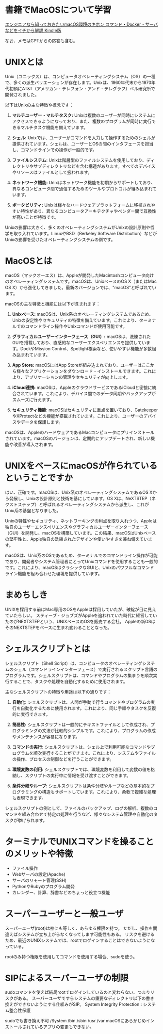 # 書籍でMacOSについて学習

[エンジニアなら知っておきたいmacOS環境のキホン コマンド・Docker・サーバなどをイチから解説
Kindle版](https://www.amazon.co.jp/%E3%82%A8%E3%83%B3%E3%82%B8%E3%83%8B%E3%82%A2%E3%81%AA%E3%82%89%E7%9F%A5%E3%81%A3%E3%81%A6%E3%81%8A%E3%81%8D%E3%81%9F%E3%81%84macOS%E7%92%B0%E5%A2%83%E3%81%AE%E3%82%AD%E3%83%9B%E3%83%B3-%E3%82%B3%E3%83%9E%E3%83%B3%E3%83%89%E3%83%BBDocker%E3%83%BB%E3%82%B5%E3%83%BC%E3%83%90%E3%81%AA%E3%81%A9%E3%82%92%E3%82%A4%E3%83%81%E3%81%8B%E3%82%89%E8%A7%A3%E8%AA%AC-%E2%BC%A4%E6%B4%A5-%E7%9C%9F-ebook/dp/B0B73NVY38/ref=rvi_d_sccl_6/358-3213314-5320163?pd_rd_w=dQVoW&content-id=amzn1.sym.a4dc92d7-7100-437e-b3e3-2349e8298523&pf_rd_p=a4dc92d7-7100-437e-b3e3-2349e8298523&pf_rd_r=TFVDGGEVRQJMP703F3CY&pd_rd_wg=1Dbgs&pd_rd_r=71c4e0ac-fb55-47ba-8eb9-938438a2abce&pd_rd_i=B0B73NVY38&psc=1)

なお、メモはGPTからの応答も含む。

# UNIXとは
Unix（ユニックス）は、コンピュータオペレーティングシステム（OS）の一種で、多くの派生バリエーションが存在します。Unixは、1960年代末から1970年代初頭にAT&T（アメリカン・テレフォン・アンド・テレグラフ）ベル研究所で開発されました。

以下はUnixの主な特徴や概念です：

1. **マルチユーザー・マルチタスク:** 
Unixは複数のユーザーが同時にシステムにアクセスできるようになっており、また、複数のプログラムが同時に実行できるマルチタスク機能を備えています。

2. **シェル:** 
Unixでは、ユーザーがコマンドを入力して操作するためのシェルが提供されています。シェルは、ユーザーとOSの間のインタフェースを担当し、コマンドラインでの操作が一般的です。

3. **ファイルシステム:** 
Unixは階層型のファイルシステムを使用しており、ディレクトリやサブディレクトリなどを含む構造があります。すべてのデバイスやリソースはファイルとして扱われます。

4. **ネットワーク機能:** 
Unixはネットワーク機能を初期からサポートしており、異なるコンピュータ間で通信するためのツールやプロトコルが組み込まれています。

5. **ポータビリティ:** 
Unixは様々なハードウェアプラットフォームに移植されやすい特性があり、異なるコンピュータアーキテクチャやベンダー間で互換性が高いことが特徴です。

Unixの影響は大きく、多くのオペレーティングシステムがUnixの設計原則や哲学を取り入れています。LinuxやBSD（Berkeley 
Software Distribution）などがUnixの影響を受けたオペレーティングシステムの例です。


# MacOSとは
macOS（マックオーエス）は、Appleが開発したMacintoshコンピュータ向けのオペレーティングシステムです。macOSは、UnixベースのOS 
X（またはMac OS X）から進化してきました。最新のバージョンでは、"macOS"と呼ばれています。

macOSの主な特徴と機能には以下が含まれます：

1. **Unixベース:** 
macOSは、Unix系のオペレーティングシステムであるため、Unixの安定性やセキュリティの特徴を備えています。これにより、ターミナルでのコマンドライン操作やUnixコマンドが使用可能です。

2. **グラフィカルユーザーインターフェース（GUI）:** 
macOSは、洗練されたGUIを搭載しており、直感的なユーザーエクスペリエンスを提供しています。DockやMission 
Control、Spotlight検索など、使いやすい機能が多数組み込まれています。

3. **App Store:** macOSにはApp 
Storeが組み込まれており、ユーザーはここから様々なアプリケーションをダウンロード・インストールできます。これにより、アプリケーションの管理やセキュリティが向上します。

4. **iCloud連携:** 
macOSは、AppleのクラウドサービスであるiCloudと密接に統合されています。これにより、デバイス間でのデータ同期やバックアップがスムーズに行えます。

5. **セキュリティ機能:** 
macOSはセキュリティに重点を置いており、GatekeeperやXProtectなどの機能が搭載されています。これにより、ユーザーのデバイスやデータを保護します。

macOSは、AppleのハードウェアであるMacコンピュータにプリインストールされています。macOSのバージョンは、定期的にアップデートされ、新しい機能や改善が導入されます。


# UNIXをベースにmacOSが作られているということですか

はい、正確です。macOSは、Unix系のオペレーティングシステムであるOS 
Xから発展し、Unixの設計原則と技術を基にしています。OS 
Xは、NeXTSTEP（ネクストステップ）と呼ばれるオペレーティングシステムから派生し、これがUnix系の基盤となりました。

Unixの特性やセキュリティ、ネットワーキングの利点を取り入れつつ、Appleは独自のユーザーエクスペリエンスやグラフィカルユーザーインターフェース（GUI）を開発し、macOSを構築しています。この結果、macOSはUnixベースの堅牢性と、Apple独自の洗練されたデザインや使いやすさを兼ね備えています。

macOSは、Unix系のOSであるため、ターミナルでのコマンドライン操作が可能であり、開発者やシステム管理者にとってUnixコマンドを使用することも一般的です。これにより、macOSはクラシックなGUIと、Unixのパワフルなコマンドライン機能を組み合わせた環境を提供しています。


# まめちしき

UNIXを採用する前はMac専用のOSをAppleは採用していたが、破綻が目に見えていたらしい。
スティーブ・ジョブズがAppleを追われていた時代に経営していたのがNEXTSTEPという、UNIXベースのOSを販売する会社。
Appleの新OSはそのNEXTSTEPをベースに生まれ変わることとなった。


# シェルスクリプトとは

シェルスクリプト（Shell 
Script）は、コンピュータのオペレーティングシステムのシェル（コマンドラインインターフェース）で実行されるスクリプト言語のプログラムです。シェルスクリプトは、コマンドやプログラムの集まりを順次実行することで、タスクや処理を自動化するために使用されます。

主なシェルスクリプトの特徴や用途は以下の通りです：

1. **自動化:** 
シェルスクリプトは、人間が手動で行うコマンドやプログラムの実行を自動化するために使用されます。これにより、同じ手順やタスクを反復的に実行できます。

2. **簡易性:** 
シェルスクリプトは一般的にテキストファイルとして作成され、プログラミングの文法が比較的シンプルです。これにより、プログラムの作成やメンテナンスが容易になります。

3. **コマンドの実行:** 
シェルスクリプトは、シェル上で利用可能なコマンドやプログラムを順次実行することができます。これにより、システムやファイルの操作、プロセスの制御などを行うことができます。

4. **環境変数の利用:** 
シェルスクリプトでは、環境変数を利用して変数の値を格納し、スクリプトの実行中に情報を受け渡すことができます。

5. **条件分岐やループ:** 
シェルスクリプトは条件分岐やループなどの基本的なプログラミングの構造もサポートしています。これにより、柔軟で複雑な処理も表現できます。

シェルスクリプトの例として、ファイルのバックアップ、ログの解析、複数のコマンドを組み合わせて特定の処理を行うなど、様々なシステム管理や自動化のタスクが挙げられます。


# ターミナルでUNIXコマンドを操ることのメリットや特徴

- ファイル操作
- Webサーバの設定(Apache)
- サーバのリモート管理(SSH)
- PythonやRubyのプログラム開発
- カレンダー、計算、辞書などのちょっと役立つ機能


# スーパーユーザーと一般ユーザ

スーパーユーザ(root)は神にも等しく、あらゆる権限を持つ。
ただし、操作を間違えばシステムが立ち上がらなくなってします可能性もある。
リスクを避けるため、最近のUNIXシステムでは、rootでログインすることはできないようになっている。

rootのみ持つ権限を使用してコマンドを使用する場合、sudoを使う。

# SIPによるスーパーユーザの制限

sudoコマンドを使えば結局rootでログインしているのと変わらない、つまりリスクがある。
スーパーユーザですらシステムの重要なディレクトリ以下の書き換えができないようにする仕組みがSIP。
System Integrity Protection : システム整合性保護

sudoでも書き換え不可
/System
/bin
/sbin
/usr
/var
macOSにあらかじめインストールされているアプリの変更もできない。


# 
